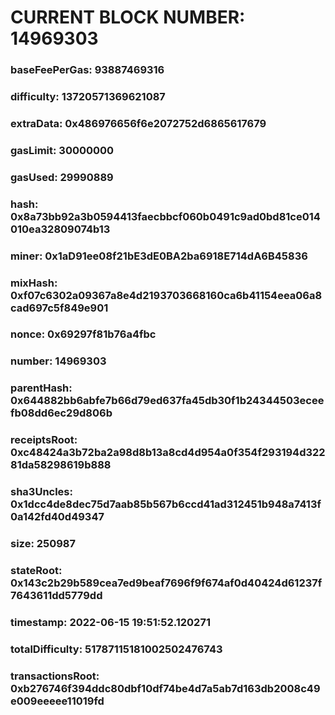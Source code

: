 # CURRENT BLOCK NUMBER: 14969303

### baseFeePerGas: 93887469316
### difficulty: 13720571369621087
### extraData: 0x486976656f6e2072752d6865617679
### gasLimit: 30000000
### gasUsed: 29990889
### hash: 0x8a73bb92a3b0594413faecbbcf060b0491c9ad0bd81ce014010ea32809074b13
### miner: 0x1aD91ee08f21bE3dE0BA2ba6918E714dA6B45836
### mixHash: 0xf07c6302a09367a8e4d2193703668160ca6b41154eea06a8cad697c5f849e901
### nonce: 0x69297f81b76a4fbc
### number: 14969303
### parentHash: 0x644882bb6abfe7b66d79ed637fa45db30f1b24344503eceefb08dd6ec29d806b
### receiptsRoot: 0xc48424a3b72ba2a98d8b13a8cd4d954a0f354f293194d32281da58298619b888
### sha3Uncles: 0x1dcc4de8dec75d7aab85b567b6ccd41ad312451b948a7413f0a142fd40d49347
### size: 250987
### stateRoot: 0x143c2b29b589cea7ed9beaf7696f9f674af0d40424d61237f7643611dd5779dd
### timestamp: 2022-06-15 19:51:52.120271
### totalDifficulty: 51787115181002502476743
### transactionsRoot: 0xb276746f394ddc80dbf10df74be4d7a5ab7d163db2008c49e009eeeee11019fd
